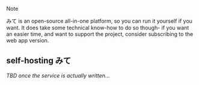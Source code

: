 
> [!NOTE]
> みて is an open-source all-in-one platform, so you can run it yourself if you want.
> It does take some technical know-how to do so though- if you want an easier time,
> and want to support the project, consider subscribing to the web app version.

## self-hosting みて

_TBD once the service is actually written..._
